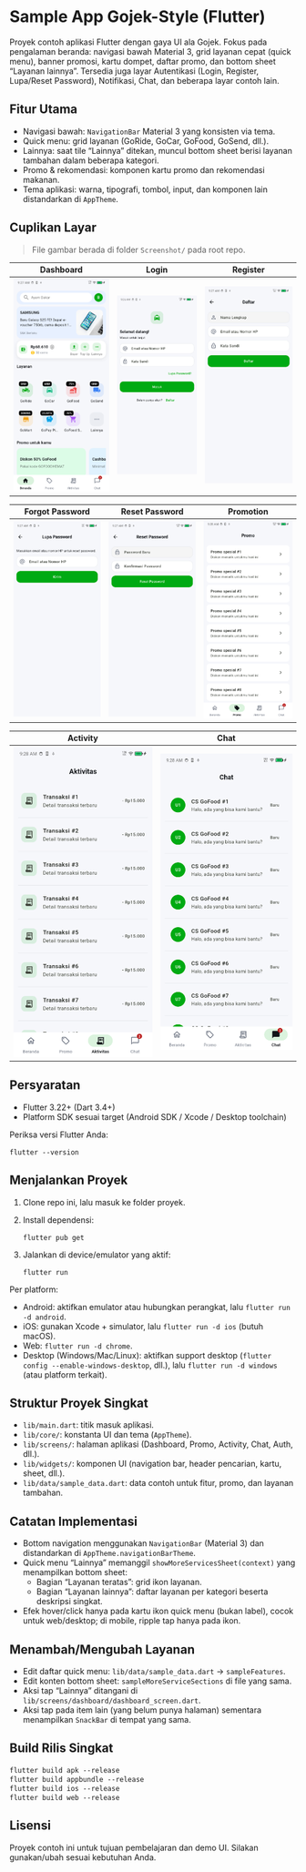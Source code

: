 # Sample App Gojek-Style (Flutter)

Proyek contoh aplikasi Flutter dengan gaya UI ala Gojek. Fokus pada pengalaman beranda: navigasi bawah Material 3, grid layanan cepat (quick menu), banner promosi, kartu dompet, daftar promo, dan bottom sheet “Layanan lainnya”. Tersedia juga layar Autentikasi (Login, Register, Lupa/Reset Password), Notifikasi, Chat, dan beberapa layar contoh lain.

## Fitur Utama
- Navigasi bawah: `NavigationBar` Material 3 yang konsisten via tema.
- Quick menu: grid layanan (GoRide, GoCar, GoFood, GoSend, dll.).
- Lainnya: saat tile “Lainnya” ditekan, muncul bottom sheet berisi layanan tambahan dalam beberapa kategori.
- Promo & rekomendasi: komponen kartu promo dan rekomendasi makanan.
- Tema aplikasi: warna, tipografi, tombol, input, dan komponen lain distandarkan di `AppTheme`.

## Cuplikan Layar

> File gambar berada di folder `Screenshot/` pada root repo.

| Dashboard | Login | Register |
|---|---|---|
| ![Dashboard](Screenshot/Dashboard.png) | ![Login](Screenshot/Login.png) | ![Register](Screenshot/Register.png) |

| Forgot Password | Reset Password | Promotion |
|---|---|---|
| ![Forgot Password](Screenshot/Forgot-Password.png) | ![Reset Password](Screenshot/Reset-Password.png) | ![Promotion](Screenshot/Promotion.png) |

| Activity | Chat |
|---|---|
| ![Activity](Screenshot/Activity.png) | ![Chat](Screenshot/Chat.png) |

## Persyaratan
- Flutter 3.22+ (Dart 3.4+)
- Platform SDK sesuai target (Android SDK / Xcode / Desktop toolchain)

Periksa versi Flutter Anda:

```
flutter --version
```

## Menjalankan Proyek
1. Clone repo ini, lalu masuk ke folder proyek.
2. Install dependensi:
   
   ```
   flutter pub get
   ```
3. Jalankan di device/emulator yang aktif:
   
   ```
   flutter run
   ```

Per platform:
- Android: aktifkan emulator atau hubungkan perangkat, lalu `flutter run -d android`.
- iOS: gunakan Xcode + simulator, lalu `flutter run -d ios` (butuh macOS).
- Web: `flutter run -d chrome`.
- Desktop (Windows/Mac/Linux): aktifkan support desktop (`flutter config --enable-windows-desktop`, dll.), lalu `flutter run -d windows` (atau platform terkait).

## Struktur Proyek Singkat
- `lib/main.dart`: titik masuk aplikasi.
- `lib/core/`: konstanta UI dan tema (`AppTheme`).
- `lib/screens/`: halaman aplikasi (Dashboard, Promo, Activity, Chat, Auth, dll.).
- `lib/widgets/`: komponen UI (navigation bar, header pencarian, kartu, sheet, dll.).
- `lib/data/sample_data.dart`: data contoh untuk fitur, promo, dan layanan tambahan.

## Catatan Implementasi
- Bottom navigation menggunakan `NavigationBar` (Material 3) dan distandarkan di `AppTheme.navigationBarTheme`.
- Quick menu “Lainnya” memanggil `showMoreServicesSheet(context)` yang menampilkan bottom sheet:
  - Bagian “Layanan teratas”: grid ikon layanan.
  - Bagian “Layanan lainnya”: daftar layanan per kategori beserta deskripsi singkat.
- Efek hover/click hanya pada kartu ikon quick menu (bukan label), cocok untuk web/desktop; di mobile, ripple tap hanya pada ikon.

## Menambah/Mengubah Layanan
- Edit daftar quick menu: `lib/data/sample_data.dart` → `sampleFeatures`.
- Edit konten bottom sheet: `sampleMoreServiceSections` di file yang sama.
- Aksi tap “Lainnya” ditangani di `lib/screens/dashboard/dashboard_screen.dart`.
- Aksi tap pada item lain (yang belum punya halaman) sementara menampilkan `SnackBar` di tempat yang sama.

## Build Rilis Singkat
```
flutter build apk --release
flutter build appbundle --release
flutter build ios --release
flutter build web --release
```

## Lisensi
Proyek contoh ini untuk tujuan pembelajaran dan demo UI. Silakan gunakan/ubah sesuai kebutuhan Anda.
